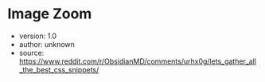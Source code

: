 # Image Zoom

- version: 1.0
- author: unknown
- source: https://www.reddit.com/r/ObsidianMD/comments/urhx0g/lets_gather_all_the_best_css_snippets/